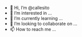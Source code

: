 - 👋 Hi, I’m @callesito
- 👀 I’m interested in ...
- 🌱 I’m currently learning ...
- 💞️ I’m looking to collaborate on ...
- 📫 How to reach me ...

<!---
callesito/callesito is a ✨ special ✨ repository because its `README.md` (this file) appears on your GitHub profile.
You can click the Preview link to take a look at your changes.
--->

